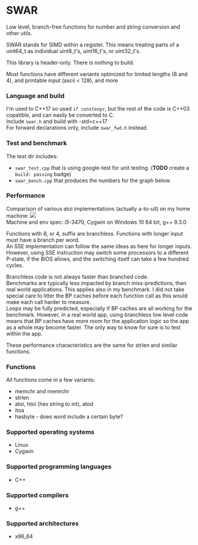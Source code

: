# SWAR
Low level, branch-free functions for number and string conversion and other utils.

SWAR stands for SIMD within a register. This means treating parts of a uint64_t as individual uint8_t's, uint16_t's, or uint32_t's.

This library is header-only. There is nothing to build.

Most functions have different variants optimized for limited lengths (8 and 4), and printable input (ascii < 128), and more

### Language and build

I'm used to C++17 so used `if constexpr`, but the rest of the code is C++03 copatible, and can easily be converted to C.<br>
Include `swar.h` and build with -std=c++17<br>
For forward declarations only, include `swar_fwd.h` instead.

### Test and benchmark

The test dir includes:
- `swar_test.cpp` that is using google-test for unit testing. (**TODO** create a `build: passing` badge)<br>
- `swar_bench.cpp` that produces the numbers for the graph below.<br>

### Performance

Comparison of various atoi implementations (actually a-to-ull) on my home machine:
<img src="https://lh3.googleusercontent.com/KeHaQM5RM2_hS6Gf8MEtRlV4EgVwnJBqLnxMinczB67XUaR8wXyriYNrqY4ukYBE0aGNQ4TDA31f1MIP57j4r78zmeYk3OAqFySu2yfHQClDhxMnm86ACtUVI6EQSGX7aF0HgTYD3Cg=w2400"><br>
Machine and env spec: i5-3470, Cygwin on Windows 10 64 bit, g++ 9.3.0

Functions with 8, or 4, suffix are branchless. Functions with longer input must have a branch per word.<br>
An SSE implementation can follow the same ideas as here for longer inputs. However, using SSE instruction may switch some processors to a different P-state, if the BIOS allows, and the switching itself can take a few hundred cycles.

Branchless code is not always faster than branched code.<br>
Benchmarks are typically less impacted by branch miss-predictions, then real world applications. This applies also in my benchmark. I did not take special care to litter the BP caches before each function call as this would make each call harder to measure.<br>
Loops may be fully predicted, especially if BP caches are all working for the benchmark. However, in a real world app, using branchless low level code means that BP caches have more room for the application logic so the app as a whole may become faster. The only way to know for sure is to test within the app.

These performance characteristics are the same for strlen and similar functions.

### Functions
All functions come in a few variants:
* memchr and memrchr
* strlen
* atoi, htoi (hex string to int), atod
* itoa
* hasbyte - does word include a certain byte?

### Supported operating systems
* Linux
* Cygwin

### Supported programming languages
* C++

### Supported compilers
* g++

### Supported architectures
* x86_64

